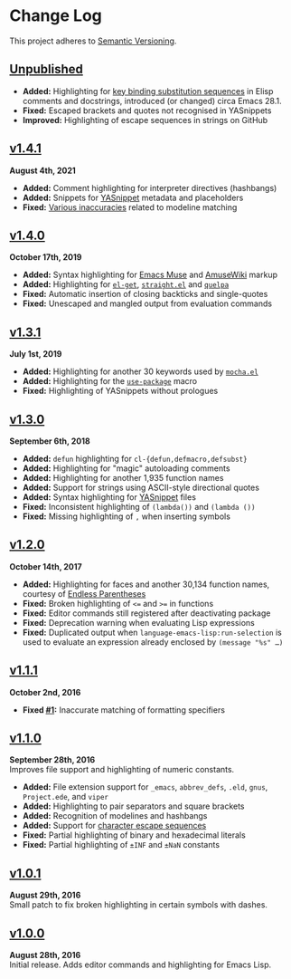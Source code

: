 Change Log
==========

This project adheres to [Semantic Versioning](http://semver.org).

[Unpublished]: ../../compare/v1.4.1...HEAD


[Unpublished]
------------------------------------------------------------------------
* __Added:__ Highlighting for [key binding substitution sequences][2] in
Elisp comments and docstrings, introduced (or changed) circa Emacs 28.1.
* __Fixed:__ Escaped brackets and quotes not recognised in YASnippets
* __Improved:__ Highlighting of escape sequences in strings on GitHub

[2]: https://bit.ly/44MSmgO


[v1.4.1]
------------------------------------------------------------------------
**August 4th, 2021**  
* __Added:__ Comment highlighting for interpreter directives (hashbangs)
* __Added:__ Snippets for [YASnippet][] metadata and placeholders
* __Fixed:__ [Various inaccuracies][1] related to modeline matching

[1]: https://github.com/github/linguist/pull/5271



[v1.4.0]
------------------------------------------------------------------------
**October 17th, 2019**  
* __Added:__ Syntax highlighting for [Emacs Muse] and [AmuseWiki] markup
* __Added:__ Highlighting for [`el-get`], [`straight.el`] and [`quelpa`]
* __Fixed:__ Automatic insertion of closing backticks and single-quotes
* __Fixed:__ Unescaped and mangled output from evaluation commands



[v1.3.1]
------------------------------------------------------------------------
**July 1st, 2019**  
* __Added:__ Highlighting for another 30 keywords used by [`mocha.el`][]
* __Added:__ Highlighting for the [`use-package`][] macro
* __Fixed:__ Highlighting of YASnippets without prologues



[v1.3.0]
------------------------------------------------------------------------
**September 6th, 2018**  
* __Added:__ `defun` highlighting for `cl-{defun,defmacro,defsubst}`
* __Added:__ Highlighting for "magic" autoloading comments
* __Added:__ Highlighting for another 1,935 function names
* __Added:__ Support for strings using ASCII-style directional quotes
* __Added:__ Syntax highlighting for [YASnippet][] files
* __Fixed:__ Inconsistent highlighting of `(lambda())` and `(lambda ())`
* __Fixed:__ Missing highlighting of `,` when inserting symbols



[v1.2.0]
------------------------------------------------------------------------
**October 14th, 2017**  
* __Added:__ Highlighting for faces and another 30,134 function names,
courtesy of [Endless Parentheses](http://doc.endlessparentheses.com/)
* __Fixed:__ Broken highlighting of `<=` and `>=` in functions
* __Fixed:__ Editor commands still registered after deactivating package
* __Fixed:__ Deprecation warning when evaluating Lisp expressions
* __Fixed:__ Duplicated output when `language-emacs-lisp:run-selection`
is used to evaluate an expression already enclosed by `(message "%s" …)`


[v1.1.1]
------------------------------------------------------------------------
**October 2nd, 2016**  
* __Fixed [#1]:__ Inaccurate matching of formatting specifiers

[#1]: https://github.com/Alhadis/language-emacs-lisp/issues/1


[v1.1.0]
------------------------------------------------------------------------
**September 28th, 2016**  
Improves file support and highlighting of numeric constants.

* __Added:__ File extension support for `_emacs`, `abbrev_defs`, `.eld`,
`gnus`, `Project.ede`, and `viper`
* __Added:__ Highlighting to pair separators and square brackets
* __Added:__ Recognition of modelines and hashbangs
* __Added:__ Support for [character escape sequences][2.3.3.2]
* __Fixed:__ Partial highlighting of binary and hexadecimal literals
* __Fixed:__ Partial highlighting of `±INF` and `±NaN` constants


[v1.0.1]
------------------------------------------------------------------------
**August 29th, 2016**  
Small patch to fix broken highlighting in certain symbols with dashes.


[v1.0.0]
------------------------------------------------------------------------
**August 28th, 2016**  
Initial release. Adds editor commands and highlighting for Emacs Lisp.


[Referenced links]:_____________________________________________________
[v1.4.1]: https://github.com/Alhadis/language-emacs-lisp/releases/v1.4.1
[v1.4.0]: https://github.com/Alhadis/language-emacs-lisp/releases/v1.4.0
[v1.3.1]: https://github.com/Alhadis/language-emacs-lisp/releases/v1.3.1
[v1.3.0]: https://github.com/Alhadis/language-emacs-lisp/releases/v1.3.0
[v1.2.0]: https://github.com/Alhadis/language-emacs-lisp/releases/v1.2.0
[v1.1.1]: https://github.com/Alhadis/language-emacs-lisp/releases/v1.1.1
[v1.1.0]: https://github.com/Alhadis/language-emacs-lisp/releases/v1.1.0
[v1.0.1]: https://github.com/Alhadis/language-emacs-lisp/releases/v1.0.1
[v1.0.0]: https://github.com/Alhadis/language-emacs-lisp/releases/v1.0.0
[2.3.3.2]: http://www.hep.by/gnu/elisp/General-Escape-Syntax.html
[AmuseWiki]: https://amusewiki.org/library/manual
[Emacs Muse]: https://gnu.org/software/emacs-muse/manual/muse.html
[YASnippet]: http://joaotavora.github.io/yasnippet
[`el-get`]: https://github.com/dimitri/el-get
[`mocha.el`]: https://github.com/scottaj/mocha.el
[`quelpa`]: https://github.com/quelpa/quelpa
[`straight.el`]: https://github.com/raxod502/straight.el
[`use-package`]: https://github.com/jwiegley/use-package
